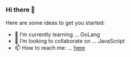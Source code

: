 ### Hi there 👋

<!--
**yesu4658/yesu4658** is a ✨ _special_ ✨ repository because its `README.md` (this file) appears on your GitHub profile.
-->
Here are some ideas to get you started:

<!-- - 🔭 I’m currently working on ...  -->
- 🌱 I’m currently learning ... GoLang
- 👯 I’m looking to collaborate on ... JavaScript
- 📫 How to reach me: ... [here](https://yb.monkeyd.net)
<!-- - 🤔 I’m looking for help with ...
- 💬 Ask me about ...
- 😄 Pronouns: ...
- ⚡ Fun fact: ... -->
